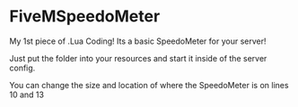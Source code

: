 # FiveMSpeedoMeter

My 1st piece of .Lua Coding! Its a basic SpeedoMeter for your server!


Just put the folder into your resources and start it inside of the server config. 


You can change the size and location of where the SpeedoMeter is on lines 10 and 13
